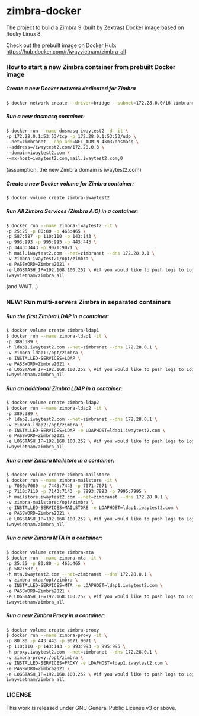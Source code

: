 # zimbra-docker
The project to build a Zimbra 9 (built by Zextras) Docker image based on Rocky Linux 8.

Check out the prebuilt image on Docker Hub: https://hub.docker.com/r/iwayvietnam/zimbra_all

### How to start a new Zimbra container from prebuilt Docker image
##### Create a new Docker network dedicated for Zimbra
```bash
$ docker network create --driver=bridge --subnet=172.28.0.0/16 zimbranet
```
##### Run a new dnsmasq container:
```bash
$ docker run --name dnsmasq-iwaytest2 -d -it \
-p 172.28.0.1:53:53/tcp -p 172.28.0.1:53:53/udp \
--net=zimbranet --cap-add=NET_ADMIN 4km3/dnsmasq \
--address=/iwaytest2.com/172.28.0.3 \
--domain=iwaytest2.com \
--mx-host=iwaytest2.com,mail.iwaytest2.com,0
```
(assumption: the new Zimbra domain is iwaytest2.com)
##### Create a new Docker volume for Zimbra container:
```bash
$ docker volume create zimbra-iwaytest2
```
##### Run All Zimbra Services (Zimbra AiO) in a container:
```bash
$ docker run --name zimbra-iwaytest2 -it \
-p 25:25 -p 80:80 -p 465:465 \
-p 587:587 -p 110:110 -p 143:143 \
-p 993:993 -p 995:995 -p 443:443 \
-p 3443:3443 -p 9071:9071 \
-h mail.iwaytest2.com --net=zimbranet --dns 172.28.0.1 \
-v zimbra-iwaytest2:/opt/zimbra \
-e PASSWORD=Zimbra2021 \
-e LOGSTASH_IP=192.168.100.252 \ #if you would like to push logs to Logstash / ELK.
iwayvietnam/zimbra_all
```
(and WAIT...)

### NEW: Run multi-servers Zimbra in separated containers 
##### Run the first Zimbra LDAP in a container:
```bash
$ docker volume create zimbra-ldap1
$ docker run --name zimbra-ldap1 -it \
-p 389:389 \
-h ldap1.iwaytest2.com --net=zimbranet --dns 172.28.0.1 \
-v zimbra-ldap1:/opt/zimbra \
-e INSTALLED-SERVICES=LDAP \
-e PASSWORD=Zimbra2021 \
-e LOGSTASH_IP=192.168.100.252 \ #if you would like to push logs to Logstash / ELK.
iwayvietnam/zimbra_all
```
##### Run an additional Zimbra LDAP in a container:
```bash
$ docker volume create zimbra-ldap2
$ docker run --name zimbra-ldap2 -it \
-p 389:389 \
-h ldap2.iwaytest2.com --net=zimbranet --dns 172.28.0.1 \
-v zimbra-ldap2:/opt/zimbra \
-e INSTALLED-SERVICES=LDAP -e LDAPHOST=ldap1.iwaytest2.com \
-e PASSWORD=Zimbra2021 \
-e LOGSTASH_IP=192.168.100.252 \ #if you would like to push logs to Logstash / ELK.
iwayvietnam/zimbra_all
```
##### Run a new Zimbra Mailstore in a container:
```bash
$ docker volume create zimbra-mailstore
$ docker run --name zimbra-mailstore -it \
-p 7080:7080 -p 7443:7443 -p 7071:7071 \
-p 7110:7110 -p 7143:7143 -p 7993:7993 -p 7995:7995 \
-h mailstore.iwaytest2.com --net=zimbranet --dns 172.28.0.1 \
-v zimbra-mailstore:/opt/zimbra \
-e INSTALLED-SERVICES=MAILSTORE -e LDAPHOST=ldap1.iwaytest2.com \
-e PASSWORD=Zimbra2021 \
-e LOGSTASH_IP=192.168.100.252 \ #if you would like to push logs to Logstash / ELK.
iwayvietnam/zimbra_all
```
##### Run a new Zimbra MTA in a container:
```bash
$ docker volume create zimbra-mta
$ docker run --name zimbra-mta -it \
-p 25:25 -p 80:80 -p 465:465 \
-p 587:587 \
-h mta.iwaytest2.com --net=zimbranet --dns 172.28.0.1 \
-v zimbra-mta:/opt/zimbra \
-e INSTALLED-SERVICES=MTA -e LDAPHOST=ldap1.iwaytest2.com \
-e PASSWORD=Zimbra2021 \
-e LOGSTASH_IP=192.168.100.252 \ #if you would like to push logs to Logstash / ELK.
iwayvietnam/zimbra_all
```
##### Run a new Zimbra Proxy in a container:
```bash
$ docker volume create zimbra-proxy
$ docker run --name zimbra-proxy -it \
-p 80:80 -p 443:443 -p 9071:9071 \
-p 110:110 -p 143:143 -p 993:993 -p 995:995 \
-h proxy.iwaytest2.com --net=zimbranet --dns 172.28.0.1 \
-v zimbra-proxy:/opt/zimbra \
-e INSTALLED-SERVICES=PROXY -e LDAPHOST=ldap1.iwaytest2.com \
-e PASSWORD=Zimbra2021 \
-e LOGSTASH_IP=192.168.100.252 \ #if you would like to push logs to Logstash / ELK.
iwayvietnam/zimbra_all
```

### LICENSE
This work is released under GNU General Public License v3 or above.
